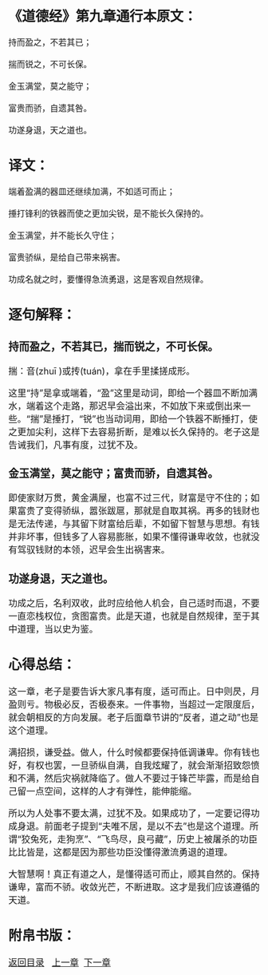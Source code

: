 <font size="4">

## 《道德经》第九章通行本原文：

    持而盈之，不若其已；

    揣而锐之，不可长保。

    金玉满堂，莫之能守；

    富贵而骄，自遗其咎。

    功遂身退，天之道也。


## 译文：

    端着盈满的器皿还继续加满，不如适可而止；

    捶打锋利的铁器而使之更加尖锐，是不能长久保持的。

    金玉满堂，并不能长久守住；

    富贵骄纵，是给自己带来祸害。
    
    功成名就之时，要懂得急流勇退，这是客观自然规律。



## 逐句解释：

### 持而盈之，不若其已，揣而锐之，不可长保。

揣：音(zhuī )或抟(tuán)，拿在手里揉搓成形。

这里“持”是拿或端着，“盈”这里是动词，即给一个器皿不断加满水，端着这个走路，那迟早会溢出来，不如放下来或倒出来一些。“揣”是捶打，“锐”也当动词用，即给一个铁器不断捶打，使之更加尖利，这样下去容易折断，是难以长久保持的。老子这是告诫我们，凡事有度，过犹不及。

### 金玉满堂，莫之能守；富贵而骄，自遗其咎。
即使家财万贯，黄金满屋，也富不过三代，财富是守不住的；如果富贵了变得骄纵，嚣张跋扈，那就是自取其祸。再多的钱财也是无法传递，与其留下财富给后辈，不如留下智慧与思想。有钱并非坏事，但钱多了人容易膨胀，如果不懂得谦卑收敛，也就没有驾驭钱财的本领，迟早会生出祸害来。

### 功遂身退，天之道也。
功成之后，名利双收，此时应给他人机会，自己适时而退，不要一直恋栈权位，贪图富贵。此是天道，也就是自然规律，至于其中道理，当以史为鉴。


## 心得总结：
这一章，老子是要告诉大家凡事有度，适可而止。日中则昃，月盈则亏。物极必反，否极泰来。一件事物，当超过一定限度后，就会朝相反的方向发展。老子后面章节讲的“反者，道之动”也是这个道理。

满招损，谦受益。做人，什么时候都要保持低调谦卑。你有钱也好，有权也罢，一旦骄纵自满，自我炫耀了，就会渐渐招致怨愤和不满，然后灾祸就降临了。做人不要过于锋芒毕露，而是给自己留一点空间，这样的人才有弹性，能伸能缩。


所以为人处事不要太满，过犹不及。如果成功了，一定要记得功成身退。前面老子提到“夫唯不居，是以不去”也是这个道理。所谓“狡兔死，走狗烹”、“飞鸟尽，良弓藏”，历史上被屠杀的功臣比比皆是，这都是因为那些功臣没懂得激流勇退的道理。

大智慧啊！真正有道之人，是懂得适可而止，顺其自然的。保持谦卑，富而不骄。收敛光芒，不断进取。这才是我们应该遵循的天道。

## 附帛书版：

[返回目录](../README.md) &nbsp; [上一章](./08.md)&nbsp; [下一章](./10.md)

</font>
